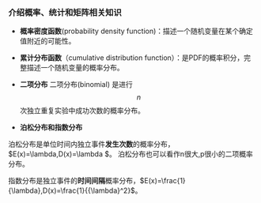 ### 介绍概率、统计和矩阵相关知识

- **概率密度函数**(probability density function)：描述一个随机变量在某个确定值附近的可能性。
- **累计分布函数**（cumulative distribution function）：是PDF的概率积分，完整描述一个随机变量的概率分布。
- **二项分布**
二项分布(binomial) 是进行$$n$$次独立重复实验中成功次数的概率分布。

- **泊松分布和指数分布**

泊松分布是单位时间内独立事件**发生次数**的概率分布，
$E(x)=\lambda,D(x)=\lambda $。
泊松分布也可以看作n很大,p很小的二项概率分布。

指数分布是独立事件的**时间间隔**概率分布，$E(x)=\frac{1}{\lambda},D(x)=\frac{1}{{\lambda}^2}$。
